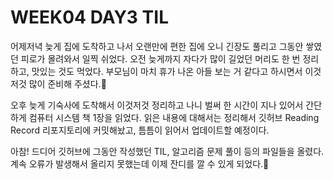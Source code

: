 # WEEK04 DAY3 TIL
어제저녁 늦게 집에 도착하고 나서 오랜만에 편한 집에 오니 긴장도 풀리고 그동안 쌓였던 피로가 몰려와서 일찍 쉬었다.
오전 늦게까지 자다가 많이 길었던 머리도 한 번 정리하고, 맛있는 것도 먹었다. 부모님이 마치 휴가 나온 아들 보는 거 같다고 하시면서 이것저것 많이 준비해 주셨다.🤤

오후 늦게 기숙사에 도착해서 이것저것 정리하고 나니 벌써 한 시간이 지나 있어서 간단하게 컴퓨터 시스템 책 1장을 읽었다. 읽은 내용에 대해서는 정리해서 깃허브 Reading Record 리포지토리에 커밋해놨고, 틈틈이 읽어서 업데이트할 예정이다.

아참! 드디어 깃허브에 그동안 작성했던 TIL, 알고리즘 문제 풀이 등의 파일들을 올렸다. 계속 오류가 발생해서 올리지 못했는데 이제 잔디를 깔 수 있게 되었다.🌱